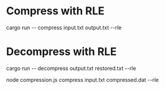 # Compress with RLE
cargo run -- compress input.txt output.txt --rle

# Decompress with RLE
cargo run -- decompress output.txt restored.txt --rle

node compression.js compress input.txt compressed.dat --rle
